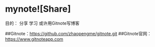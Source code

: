 # mynote![Share]
目的：
	分享
	学习
	或许用Gitnote写博客

##Gitnote：https://github.com/zhaopengme/gitnote.git
##Gitnote官网：https://www.gitnoteapp.com
